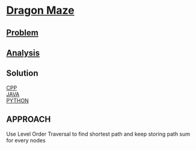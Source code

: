 # [Dragon Maze](https://codingcompetitions.withgoogle.com/kickstart/round/0000000000434ad7/0000000000434c67)

## [Problem](PROBLEM.md)

## [Analysis](ANALYSIS.md)

## Solution
[CPP](Solution.cpp)<br />
[JAVA](Solution.java)<br />
[PYTHON](Solution.py)

## APPROACH
Use Level Order Traversal to find shortest path and keep storing path sum for every nodes